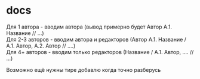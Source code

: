 docs
====

Для 1 автора - вводим автора (вывод примерно будет Автор А.1. Название // ...)  
Для 2-3 авторов - вводим автора и редакторов (Автор А.1. Название / А.1. Автор, А.2. Автор // ....)  
Для 4+ авторов - вводим только редакторов (Название / А.1. Автор, .... // ...)  

Возможно ещё нужны тире добавлю когда точно разберусь
